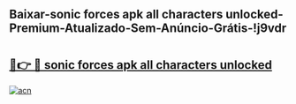 
## Baixar-sonic forces apk all characters unlocked-Premium-Atualizado-Sem-Anúncio-Grátis-!j9vdr

# <h2><a href="https://andorid.site?title=sonic_forces_apk_all_characters_unlocked&ref=27">🔗👉 🔴 sonic forces apk all characters unlocked</a></h2>

[![acn](https://github.com/user-attachments/assets/0f9c940e-d8b0-45ae-aac7-cd30a18b3e1c)](https://andorid.site?title=sonic_forces_apk_all_characters_unlocked&ref=27)

